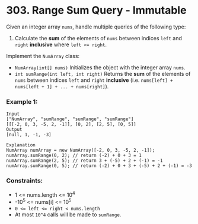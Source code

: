 # 303. Range Sum Query - Immutable

Given an integer array `nums`, handle multiple queries of the following type:

1. Calculate the **sum** of the elements of `nums` between indices `left` and `right` **inclusive** where `left <= right`.

Implement the `NumArray` class:

- `NumArray(int[] nums)` Initializes the object with the integer array `nums`.
- `int sumRange(int left, int right)` Returns the **sum** of the elements of `nums` between indices `left` and `right` **inclusive** (i.e. `nums[left] + nums[left + 1] + ... + nums[right]`).

### Example 1:

```text
Input
["NumArray", "sumRange", "sumRange", "sumRange"]
[[[-2, 0, 3, -5, 2, -1]], [0, 2], [2, 5], [0, 5]]
Output
[null, 1, -1, -3]

Explanation
NumArray numArray = new NumArray([-2, 0, 3, -5, 2, -1]);
numArray.sumRange(0, 2); // return (-2) + 0 + 3 = 1
numArray.sumRange(2, 5); // return 3 + (-5) + 2 + (-1) = -1
numArray.sumRange(0, 5); // return (-2) + 0 + 3 + (-5) + 2 + (-1) = -3
``` 

### Constraints:

- 1 <= nums.length <= 10<sup>4</sup>
- -10<sup>5</sup> <= nums[i] <= 10<sup>5</sup>
- `0 <= left <= right < nums.length`
- At most `10^4` calls will be made to `sumRange`.
